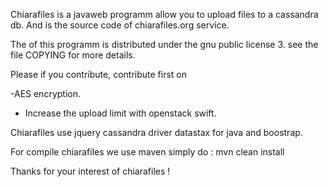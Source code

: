 Chiarafiles is a javaweb programm allow you to upload files to a cassandra db. 
And is the source code of chiarafiles.org service. 


The  of this programm is distributed under the gnu public license 3. see the file COPYING for more details.

Please if you contribute, contribute first on 

 -AES encryption. 

 - Increase the upload limit with openstack swift. 





Chiarafiles use jquery cassandra driver datastax for java and boostrap.

For compile chiarafiles we use maven simply do : mvn clean install


Thanks for your interest of chiarafiles !

